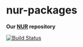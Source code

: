 # nur-packages

**Our [NUR](https://github.com/nix-community/NUR) repository**

[![Build Status](https://travis-ci.com/otevrenamesta/nur-packages.svg?branch=master)](https://travis-ci.com/otevrenamesta/nur-packages)


